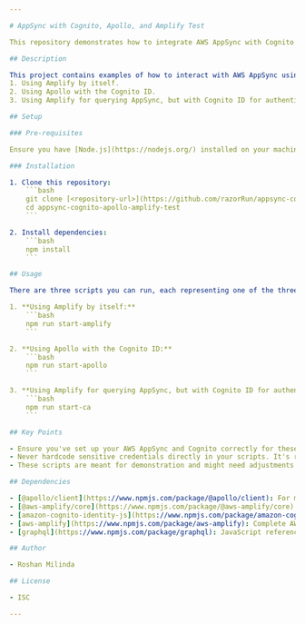 ```yaml
---

# AppSync with Cognito, Apollo, and Amplify Test

This repository demonstrates how to integrate AWS AppSync with Cognito for authentication, and use client libraries such as Apollo and Amplify for querying the GraphQL endpoints.

## Description

This project contains examples of how to interact with AWS AppSync using different approaches:
1. Using Amplify by itself.
2. Using Apollo with the Cognito ID.
3. Using Amplify for querying AppSync, but with Cognito ID for authentication.

## Setup

### Pre-requisites

Ensure you have [Node.js](https://nodejs.org/) installed on your machine.

### Installation

1. Clone this repository:
    ```bash
    git clone [<repository-url>](https://github.com/razorRun/appsync-cognito-apollo-amplify-test)
    cd appsync-cognito-apollo-amplify-test
    ```

2. Install dependencies:
    ```bash
    npm install
    ```

## Usage

There are three scripts you can run, each representing one of the three approaches:

1. **Using Amplify by itself:**
    ```bash
    npm run start-amplify
    ```

2. **Using Apollo with the Cognito ID:**
    ```bash
    npm run start-apollo
    ```

3. **Using Amplify for querying AppSync, but with Cognito ID for authentication:**
    ```bash
    npm run start-ca
    ```

## Key Points

- Ensure you've set up your AWS AppSync and Cognito correctly for these scripts to function.
- Never hardcode sensitive credentials directly in your scripts. It's recommended to use environment variables or AWS Secrets Manager.
- These scripts are meant for demonstration and might need adjustments based on your actual AppSync and Cognito configurations.

## Dependencies

- [@apollo/client](https://www.npmjs.com/package/@apollo/client): For making GraphQL requests using Apollo Client.
- [@aws-amplify/core](https://www.npmjs.com/package/@aws-amplify/core) and [@aws-amplify/ui-react](https://www.npmjs.com/package/@aws-amplify/ui-react): Core Amplify libraries for configuration and UI components.
- [amazon-cognito-identity-js](https://www.npmjs.com/package/amazon-cognito-identity-js): Provides Cognito Identity functionality.
- [aws-amplify](https://www.npmjs.com/package/aws-amplify): Complete AWS Amplify library.
- [graphql](https://www.npmjs.com/package/graphql): JavaScript reference implementation for GraphQL.

## Author

- Roshan Milinda

## License

- ISC

---
```

